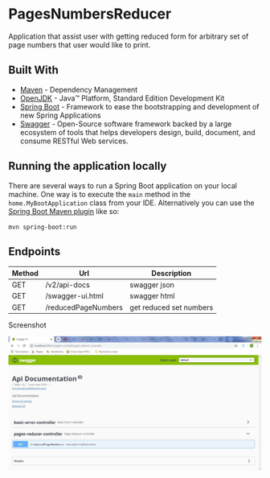 # PagesNumbersReducer
Application that assist user with getting reduced form for arbitrary set of page numbers that user would like to print.
## Built With
* 	[Maven](https://maven.apache.org/) - Dependency Management
* 	[OpenJDK](http://jdk.java.net/archive/) - Java™ Platform, Standard Edition Development Kit 
* 	[Spring Boot](https://spring.io/projects/spring-boot) - Framework to ease the bootstrapping and development of new Spring Applications
* 	[Swagger](https://swagger.io/) - Open-Source software framework backed by a large ecosystem of tools that helps developers design, build, document, and consume RESTful Web services.
## Running the application locally
There are several ways to run a Spring Boot application on your local machine. One way is to execute the `main` method in the `home.MyBootApplication` class from your IDE.
Alternatively you can use the [Spring Boot Maven plugin](https://docs.spring.io/spring-boot/docs/current/reference/html/build-tool-plugins-maven-plugin.html) like so:

```shell
mvn spring-boot:run
```
## Endpoints

|Method | 	Url		| 	Description |
|-------| ------- | ----------- |
|GET|/v2/api-docs| 	swagger json|
|GET|/swagger-ui.html| 	swagger html|
|GET|/reducedPageNumbers| 	get reduced set numbers|


Screenshot

![List APIs](img/list.jpg "List API")
